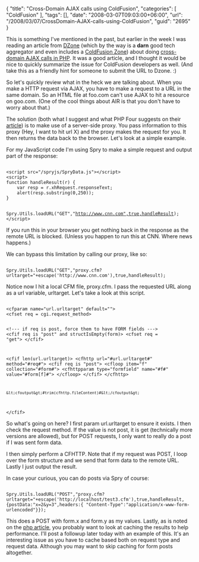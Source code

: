 {
	"title": "Cross-Domain AJAX calls using ColdFusion",
	"categories": [
		"ColdFusion"
	],
	"tags": [],
	"date": "2008-03-07T09:03:00+06:00",
	"url": "/2008/03/07/CrossDomain-AJAX-calls-using-ColdFusion",
	"guid": "2695"
}

This is something I've mentioned in the past, but earlier in the week I was reading an article from <a href="http://www.dzone.com">DZone</a> (which by the way is a <b>darn</b> good tech aggregator and even includes a <a href="http://coldfusion.dzone.com/">ColdFusion Zone</a>) about doing <a href="http://www.phpfour.com/blog/2008/03/06/cross-domain-ajax-using-php/">cross-domain AJAX calls in PHP</a>. It was a good article, and I thought it would be nice to quickly summarize the issue for ColdFusion developers as well. (And take this as a friendly hint for someone to submit the URL to Dzone. :)
<!--more-->
So let's quickly review what in the heck we are talking about. When you make a HTTP request via AJAX, you have to make a request to a URL in the same domain. So an HTML file at foo.com can't use AJAX to hit a resource on goo.com. (One of the cool things about AIR is that you don't have to worry about that.)

The solution (both what I suggest and what PHP Four suggests on their <a href="http://www.phpfour.com/blog/2008/03/06/cross-domain-ajax-using-php/">article</a>) is to make use of a server-side proxy. You pass information to this proxy (Hey, I want to hit url X) and the proxy makes the request for you. It then returns the data back to the browser. Let's look at a simple example.

For my JavaScript code I'm using Spry to make a simple request and output part of the response:

<code>
&lt;script src="/spryjs/SpryData.js"&gt;&lt;/script&gt;
&lt;script&gt;
function handleResult(r) {
	var resp = r.xhRequest.responseText;
	alert(resp.substring(0,250));
}

Spry.Utils.loadURL("GET","http://www.cnn.com",true,handleResult);
&lt;/script&gt;
</code>

If you run this in your browser you get nothing back in the response as the remote URL is blocked. (Unless you happen to run this at CNN. Where news happens.)

We can bypass this limitation by calling our proxy, like so:

<code>
Spry.Utils.loadURL("GET","proxy.cfm?urltarget="+escape('http://www.cnn.com'),true,handleResult);
</code>

Notice now I hit a local CFM file, proxy.cfm. I pass the requested URL along as a url variable, urltarget. Let's take a look at this script.

<code>
&lt;cfparam name="url.urltarget" default=""&gt;
&lt;cfset req = cgi.request_method&gt;

&lt;!--- if req is post, force them to have FORM fields ---&gt;
&lt;cfif req is "post" and structIsEmpty(form)&gt;
	&lt;cfset req = "get"&gt;
&lt;/cfif&gt;

&lt;cfif len(url.urltarget)&gt;
	&lt;cfhttp url="#url.urltarget#" method="#req#"&gt;
	&lt;cfif req is "post"&gt;
		&lt;cfloop item="f" collection="#form#"&gt;
			&lt;cfhttpparam type="formfield" name="#f#" value="#form[f]#"&gt;
		&lt;/cfloop&gt;
	&lt;/cfif&gt;
	&lt;/cfhttp&gt;
	
	&lt;cfoutput&gt;#trim(cfhttp.fileContent)#&lt;/cfoutput&gt;
&lt;/cfif&gt;
</code>

So what's going on here? I first param url.urltarget to ensure it exists. I then check the request method. If the value is not post, it is get (technically more versions are allowed), but for POST requests, I only want to really do a post if I was sent form data. 

I then simply perform a CFHTTP. Note that if my request was POST, I loop over the form structure and we send that form data to the remote URL. Lastly I just output the result.

In case your curious, you can do posts via Spry of course:

<code>
Spry.Utils.loadURL("POST","proxy.cfm?urltarget="+escape('http://localhost/test3.cfm'),true,handleResult, {postData:"x=2&y=3",headers:{ "Content-Type":"application/x-www-form-urlencoded"}});
</code>

This does a POST with form.x and form.y as my values. Lastly, as is noted on the <a href="http://www.phpfour.com/blog/2008/03/06/cross-domain-ajax-using-php/">php article</a>, you probably want to look at caching the results to help performance. I'll post a followup later today with an example of this. It's an interesting issue as you have to cache based both on request type and request data. Although you may want to skip caching for form posts altogether.